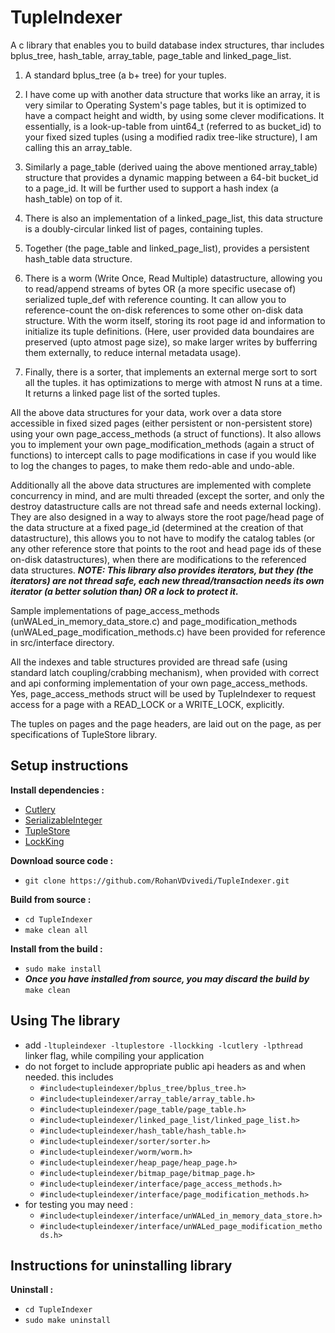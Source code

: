 # TupleIndexer
A c library that enables you to build database index structures, thar includes bplus_tree, hash_table, array_table, page_table and linked_page_list.

1. A standard bplus_tree (a b+ tree) for your tuples.

2. I have come up with another data structure that works like an array, it is very similar to Operating System's page tables, but it is optimized to have a compact height and width, by using some clever modifications. It essentially, is a look-up-table from uint64_t (referred to as bucket_id) to your fixed sized tuples (using a modified radix tree-like structure), I am calling this an array_table.

3. Similarly a page_table (derived uaing the above mentioned array_table) structure that provides a dynamic mapping between a 64-bit bucket_id to a page_id. It will be further used to support a hash index (a hash_table) on top of it.

4. There is also an implementation of a linked_page_list, this data structure is a doubly-circular linked list of pages, containing tuples.

5. Together (the page_table and linked_page_list), provides a persistent hash_table data structure.

6. There is a worm (Write Once, Read Multiple) datastructure, allowing you to read/append streams of bytes OR (a more specific usecase of) serialized tuple_def with reference counting. It can allow you to reference-count the on-disk references to some other on-disk data structure. With the worm itself, storing its root page id and information to initialize its tuple definitions. (Here, user provided data boundaires are preserved (upto atmost page size), so make larger writes by bufferring them externally, to reduce internal metadata usage).

7. Finally, there is a sorter, that implements an external merge sort to sort all the tuples. it has optimizations to merge with atmost N runs at a time. It returns a linked page list of the sorted tuples.

All the above data structures for your data, work over a data store accessible in fixed sized pages (either persistent or non-persistent store) using your own page_access_methods (a struct of functions). It also allows you to implement your own page_modification_methods (again a struct of functions) to intercept calls to page modifications in case if you would like to log the changes to pages, to make them redo-able and undo-able.

Additionally all the above data structures are implemented with complete concurrency in mind, and are multi threaded (except the sorter, and only the destroy datastructure calls are not thread safe and needs external locking). They are also designed in a way to always store the root page/head page of the data structure at a fixed page_id (determined at the creation of that datastructure), this allows you to not have to modify the catalog tables (or any other reference store that points to the root and head page ids of these on-disk datastructures), when there are modifications to the referenced data structures.
***NOTE: This library also provides iterators, but they (the iterators) are not thread safe, each new thread/transaction needs its own iterator (a better solution than) OR a lock to protect it.***

Sample implementations of page_access_methods (unWALed_in_memory_data_store.c) and page_modification_methods (unWALed_page_modification_methods.c) have been provided for reference in src/interface directory.

All the indexes and table structures provided are thread safe (using standard latch coupling/crabbing mechanism), when provided with correct and api conforming implementation of your own page_access_methods. Yes, page_access_methods struct will be used by TupleIndexer to request access for a page with a READ_LOCK or a WRITE_LOCK, explicitly.

The tuples on pages and the page headers, are laid out on the page, as per specifications of TupleStore library.

## Setup instructions
**Install dependencies :**
 * [Cutlery](https://github.com/RohanVDvivedi/Cutlery)
 * [SerializableInteger](https://github.com/RohanVDvivedi/SerializableInteger)
 * [TupleStore](https://github.com/RohanVDvivedi/TupleStore)
 * [LockKing](https://github.com/RohanVDvivedi/LockKing)

**Download source code :**
 * `git clone https://github.com/RohanVDvivedi/TupleIndexer.git`

**Build from source :**
 * `cd TupleIndexer`
 * `make clean all`

**Install from the build :**
 * `sudo make install`
 * ***Once you have installed from source, you may discard the build by*** `make clean`

## Using The library
 * add `-ltupleindexer -ltuplestore -llockking -lcutlery -lpthread` linker flag, while compiling your application
 * do not forget to include appropriate public api headers as and when needed. this includes
   * `#include<tupleindexer/bplus_tree/bplus_tree.h>`
   * `#include<tupleindexer/array_table/array_table.h>`
   * `#include<tupleindexer/page_table/page_table.h>`
   * `#include<tupleindexer/linked_page_list/linked_page_list.h>`
   * `#include<tupleindexer/hash_table/hash_table.h>`
   * `#include<tupleindexer/sorter/sorter.h>`
   * `#include<tupleindexer/worm/worm.h>`
   * `#include<tupleindexer/heap_page/heap_page.h>`
   * `#include<tupleindexer/bitmap_page/bitmap_page.h>`
   * `#include<tupleindexer/interface/page_access_methods.h>`
   * `#include<tupleindexer/interface/page_modification_methods.h>`
 * for testing you may need :
   * `#include<tupleindexer/interface/unWALed_in_memory_data_store.h>`
   * `#include<tupleindexer/interface/unWALed_page_modification_methods.h>`

## Instructions for uninstalling library

**Uninstall :**
 * `cd TupleIndexer`
 * `sudo make uninstall`
